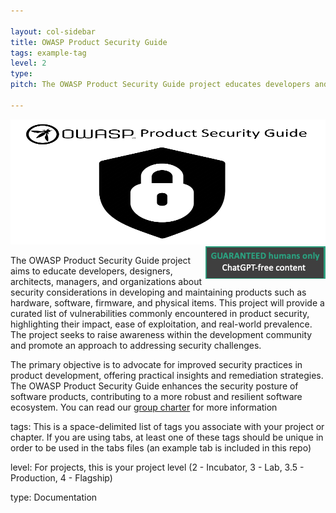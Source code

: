 ```yaml
---

layout: col-sidebar
title: OWASP Product Security Guide
tags: example-tag
level: 2
type: 
pitch: The OWASP Product Security Guide project educates developers and organizations on security considerations for various products, offering a curated list of vulnerabilities and promoting awareness and solutions within the development community.

---
```


<img src="Asset/OWASP Product Security Guide Logo.png" width="600" height ="200"><img src="Asset/humansonly.png" align="right"/>

  
The OWASP Product Security Guide project aims to educate developers, designers, architects, managers, and organizations about security considerations in developing and maintaining products such as hardware, software, firmware, and physical items. This project will provide a curated list of vulnerabilities commonly encountered in product security, highlighting their impact, ease of exploitation, and real-world prevalence. The project seeks to raise awareness within the development community and promote an approach to addressing security challenges.

The primary objective is to advocate for improved security practices in product development, offering practical insights and remediation strategies. The OWASP Product Security Guide enhances the security posture of software products, contributing to a more robust and resilient software ecosystem. You can read our [group charter](https://github.com/OWASP/www-project-product-security-guide/wiki/OWASP-Product-Security-Guide-Working-Group-Charter.) for more information


tags: This is a space-delimited list of tags you associate with your project or chapter.  If you are using tabs, at least one of these tags should be unique in order to be used in the tabs files (an example tab is included in this repo) 

level: For projects, this is your project level (2 - Incubator, 3 - Lab, 3.5 - Production, 4 - Flagship)

type: Documentation
